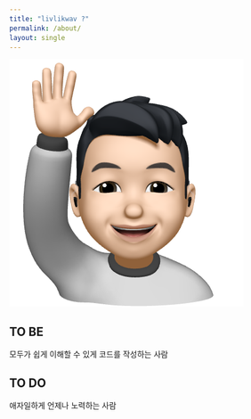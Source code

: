 ```yaml
---
title: "livlikwav ?"
permalink: /about/
layout: single
---
```


![hello_mimoticon_img](/assets/images/bio_hello.png)

## TO BE
모두가 쉽게 이해할 수 있게 코드를 작성하는 사람

## TO DO
애자일하게 언제나 노력하는 사람